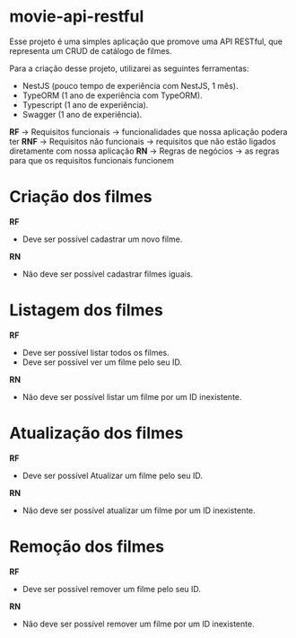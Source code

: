 # movie-api-restful

Esse projeto é uma simples aplicação que promove uma API RESTful, que representa um CRUD de catálogo de filmes.

Para a criação desse projeto, utilizarei as seguintes ferramentas:

- NestJS (pouco tempo de experiência com NestJS, 1 mês).
- TypeORM (1 ano de experiência com TypeORM).
- Typescript (1 ano de experiência).
- Swagger (1 ano de experiência).

**RF** -> Requisitos funcionais -> funcionalidades que nossa aplicação podera ter
**RNF** -> Requisitos não funcionais -> requisitos que não estão ligados diretamente com nossa aplicação
**RN** -> Regras de negócios -> as regras para que os requisitos funcionais funcionem

# Criação dos filmes

**RF**

- Deve ser possível cadastrar um novo filme.

**RN**

- Não deve ser possível cadastrar filmes iguais.

# Listagem dos filmes

**RF**

- Deve ser possível listar todos os filmes.
- Deve ser possível ver um filme pelo seu ID.

**RN**

- Não deve ser possível listar um filme por um ID inexistente.

# Atualização dos filmes

**RF**

- Deve ser possível Atualizar um filme pelo seu ID.

**RN**

- Não deve ser possível atualizar um filme por um ID inexistente.

# Remoção dos filmes

**RF**

- Deve ser possível remover um filme pelo seu ID.

**RN**

- Não deve ser possível remover um filme por um ID inexistente.
